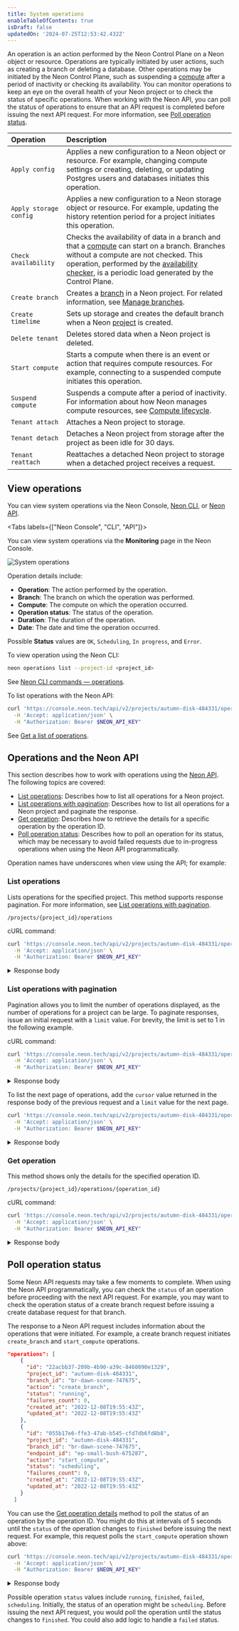 ```yaml
---
title: System operations
enableTableOfContents: true
isDraft: false
updatedOn: '2024-07-25T12:53:42.432Z'
---
```


An operation is an action performed by the Neon Control Plane on a Neon object or resource. Operations are typically initiated by user actions, such as creating a branch or deleting a database. Other operations may be initiated by the Neon Control Plane, such as suspending a [compute](/docs/reference/glossary#compute) after a period of inactivity or checking its availability. You can monitor operations to keep an eye on the overall health of your Neon project or to check the status of specific operations. When working with the Neon API, you can poll the status of operations to ensure that an API request is completed before issuing the next API request. For more information, see [Poll operation status](#poll-operation-status).

| Operation              | Description                                                                                                                                                                                                                                                                                                                      |
| :--------------------- | :------------------------------------------------------------------------------------------------------------------------------------------------------------------------------------------------------------------------------------------------------------------------------------------------------------------------------- |
| `Apply config`         | Applies a new configuration to a Neon object or resource. For example, changing compute settings or creating, deleting, or updating Postgres users and databases initiates this operation.                                                                                                                                       |
| `Apply storage config` | Applies a new configuration to a Neon storage object or resource. For example, updating the history retention period for a project initiates this operation.                                                                                                                                                                     |
| `Check availability`   | Checks the availability of data in a branch and that a [compute](/docs/reference/glossary#compute) can start on a branch. Branches without a compute are not checked. This operation, performed by the [availability checker](/docs/reference/glossary#availability-checker), is a periodic load generated by the Control Plane. |
| `Create branch`        | Creates a [branch](/docs/reference/glossary#branch) in a Neon project. For related information, see [Manage branches](/docs/manage/branches).                                                                                                                                                                                    |
| `Create timelime`      | Sets up storage and creates the default branch when a Neon [project](/docs/reference/glossary#project) is created.                                                                                                                                                                                                               |
| `Delete tenant`        | Deletes stored data when a Neon project is deleted.                                                                                                                                                                                                                                                                              |
| `Start compute`        | Starts a compute when there is an event or action that requires compute resources. For example, connecting to a suspended compute initiates this operation.                                                                                                                                                                      |
| `Suspend compute`      | Suspends a compute after a period of inactivity. For information about how Neon manages compute resources, see [Compute lifecycle](/docs/introduction/compute-lifecycle/).                                                                                                                                                       |
| `Tenant attach`        | Attaches a Neon project to storage.                                                                                                                                                       |
| `Tenant detach`        | Detaches a Neon project from storage after the project as been idle for 30 days.                                                                                                                                    |
| `Tenant reattach`      | Reattaches a detached Neon project to storage when a detached project receives a request.                                                                                                                                    |

## View operations

You can view system operations via the Neon Console, [Neon CLI](https://neon.tech/docs/reference/neon-cli), or [Neon API](https://api-docs.neon.tech/reference/getting-started-with-neon-api).

<Tabs labels={["Neon Console", "CLI", "API"]}>

<TabItem>

You can view system operations via the **Monitoring** page in the Neon Console.

![System operations](/docs/relnotes/operations_monitoring.png)

Operation details include:

- **Operation**: The action performed by the operation.
- **Branch**: The branch on which the operation was performed.
- **Compute**: The compute on which the operation occurred.
- **Operation status**: The status of the operation.
- **Duration**: The duration of the operation.
- **Date**: The date and time the operation occurred.

Possible **Status** values are `OK`, `Scheduling`, `In progress`, and `Error`.

</TabItem>

<TabItem>

To view operation using the Neon CLI:

```bash
neon operations list --project-id <project_id>
```

See [Neon CLI commands — operations](/docs/reference/cli-operations).

</TabItem>

<TabItem>

To list operations with the Neon API:

```bash
curl 'https://console.neon.tech/api/v2/projects/autumn-disk-484331/operations' \
  -H 'Accept: application/json' \
  -H "Authorization: Bearer $NEON_API_KEY"
```

See [Get a list of operations](https://api-docs.neon.tech/reference/listprojectoperations).
</TabItem>

</Tabs>

## Operations and the Neon API

This section describes how to work with operations using the [Neon API](https://api-docs.neon.tech/reference/getting-started-with-neon-api). The following topics are covered:

- [List operations](#list-operations): Describes how to list all operations for a Neon project.
- [List operations with pagination](#list-operations-with-pagination): Describes how to list all operations for a Neon project and paginate the response.
- [Get operation](#get-operation): Describes how to retrieve the details for a specific operation by the operation ID.
- [Poll operation status](#poll-operation-status): Describes how to poll an operation for its status, which may be necessary to avoid failed requests due to in-progress operations when using the Neon API programmatically.

<Admonition type="note">
Operation names have underscores when view using the API; for example: 
</Admonition>

### List operations

Lists operations for the specified project. This method supports response pagination. For more information, see [List operations with pagination](#list-operations-with-pagination).

```text
/projects/{project_id}/operations
```

cURL command:

```bash
curl 'https://console.neon.tech/api/v2/projects/autumn-disk-484331/operations' \
  -H 'Accept: application/json' \
  -H "Authorization: Bearer $NEON_API_KEY"
```

<details>
<summary>Response body</summary>

```json
{
  "operations": [
    {
      "id": "97c7a650-e4ff-43d7-8c58-4c67f5050167",
      "project_id": "autumn-disk-484331",
      "branch_id": "br-wispy-dew-591433",
      "endpoint_id": "ep-orange-art-714542",
      "action": "check_availability",
      "status": "finished",
      "failures_count": 0,
      "created_at": "2022-12-09T08:47:52Z",
      "updated_at": "2022-12-09T08:47:56Z"
    },
    {
      "id": "0f3daf10-2544-425c-86d3-9a9932ab25b9",
      "project_id": "autumn-disk-484331",
      "branch_id": "br-wispy-dew-591433",
      "endpoint_id": "ep-orange-art-714542",
      "action": "check_availability",
      "status": "finished",
      "failures_count": 0,
      "created_at": "2022-12-09T04:47:39Z",
      "updated_at": "2022-12-09T04:47:44Z"
    },
    {
      "id": "fb8484df-51b4-4a40-b0fc-97b73998892b",
      "project_id": "autumn-disk-484331",
      "branch_id": "br-wispy-dew-591433",
      "endpoint_id": "ep-orange-art-714542",
      "action": "check_availability",
      "status": "finished",
      "failures_count": 0,
      "created_at": "2022-12-09T02:47:05Z",
      "updated_at": "2022-12-09T02:47:09Z"
    }
  ],
  "pagination": {
    "cursor": "2022-12-07T00:45:05.262011Z"
  }
}
```

</details>

### List operations with pagination

Pagination allows you to limit the number of operations displayed, as the number of operations for a project can be large. To paginate responses, issue an initial request with a `limit` value. For brevity, the limit is set to 1 in the following example.

cURL command:

```bash
curl 'https://console.neon.tech/api/v2/projects/autumn-disk-484331/operations?limit=1' \
  -H 'Accept: application/json' \
  -H "Authorization: Bearer $NEON_API_KEY"
```

<details>
<summary>Response body</summary>

```json
{
  "operations": [
    {
      "id": "97c7a650-e4ff-43d7-8c58-4c67f5050167",
      "project_id": "autumn-disk-484331",
      "branch_id": "br-wispy-dew-591433",
      "endpoint_id": "ep-orange-art-714542",
      "action": "check_availability",
      "status": "finished",
      "failures_count": 0,
      "created_at": "2022-12-09T08:47:52Z",
      "updated_at": "2022-12-09T08:47:56Z"
    }
  ],
  "pagination": {
    "cursor": "2022-12-09T08:47:52.20417Z"
  }
}
```

</details>

To list the next page of operations, add the `cursor` value returned in the response body of the previous request and a `limit` value for the next page.

```bash
curl 'https://console.neon.tech/api/v2/projects/autumn-disk-484331/operations?cursor=2022-12-09T08%3A47%3A52.20417Z&limit=1' \
  -H 'Accept: application/json' \
  -H "Authorization: Bearer $NEON_API_KEY"
```

<details>
<summary>Response body</summary>

```json
{
  "operations": [
    {
      "id": "0f3daf10-2544-425c-86d3-9a9932ab25b9",
      "project_id": "autumn-disk-484331",
      "branch_id": "br-wispy-dew-591433",
      "endpoint_id": "ep-orange-art-714542",
      "action": "check_availability",
      "status": "finished",
      "failures_count": 0,
      "created_at": "2022-12-09T04:47:39Z",
      "updated_at": "2022-12-09T04:47:44Z"
    }
  ],
  "pagination": {
    "cursor": "2022-12-09T04:47:39.797163Z"
  }
}
```

</details>

### Get operation

This method shows only the details for the specified operation ID.

```text
/projects/{project_id}/operations/{operation_id}
```

cURL command:

```bash
curl 'https://console.neon.tech/api/v2/projects/autumn-disk-484331/operations/97c7a650-e4ff-43d7-8c58-4c67f5050167' \
  -H 'Accept: application/json' \
  -H "Authorization: Bearer $NEON_API_KEY"
```

<details>
<summary>Response body</summary>

```json
{
  "operation": {
    "id": "97c7a650-e4ff-43d7-8c58-4c67f5050167",
    "project_id": "autumn-disk-484331",
    "branch_id": "br-wispy-dew-591433",
    "endpoint_id": "ep-orange-art-714542",
    "action": "check_availability",
    "status": "finished",
    "failures_count": 0,
    "created_at": "2022-12-09T08:47:52Z",
    "updated_at": "2022-12-09T08:47:56Z"
  }
}
```

</details>

## Poll operation status

Some Neon API requests may take a few moments to complete. When using the Neon API programmatically, you can check the `status` of an operation before proceeding with the next API request. For example, you may want to check the operation status of a create branch request before issuing a create database request for that branch.

The response to a Neon API request includes information about the operations that were initiated. For example, a create branch request initiates `create_branch` and `start_compute` operations.

```json
"operations": [
    {
      "id": "22acbb37-209b-4b90-a39c-8460090e1329",
      "project_id": "autumn-disk-484331",
      "branch_id": "br-dawn-scene-747675",
      "action": "create_branch",
      "status": "running",
      "failures_count": 0,
      "created_at": "2022-12-08T19:55:43Z",
      "updated_at": "2022-12-08T19:55:43Z"
    },
    {
      "id": "055b17e6-ffe3-47ab-b545-cfd7db6fd8b8",
      "project_id": "autumn-disk-484331",
      "branch_id": "br-dawn-scene-747675",
      "endpoint_id": "ep-small-bush-675287",
      "action": "start_compute",
      "status": "scheduling",
      "failures_count": 0,
      "created_at": "2022-12-08T19:55:43Z",
      "updated_at": "2022-12-08T19:55:43Z"
    }
  ]
```

You can use the [Get operation details](https://api-docs.neon.tech/reference/listprojectoperations) method to poll the status of an operation by the operation ID. You might do this at intervals of 5 seconds until the `status` of the operation changes to `finished` before issuing the next request. For example, this request polls the `start_compute` operation shown above:

```bash
curl 'https://console.neon.tech/api/v2/projects/autumn-disk-484331/operations/055b17e6-ffe3-47ab-b545-cfd7db6fd8b8' \
  -H 'Accept: application/json' \
  -H "Authorization: Bearer $NEON_API_KEY"
```

<details>
<summary>Response body</summary>

```json
{
  "operation": {
    "id": "055b17e6-ffe3-47ab-b545-cfd7db6fd8b8",
    "project_id": "autumn-disk-484331",
    "branch_id": "br-dawn-scene-747675",
    "endpoint_id": "ep-small-bush-675287",
    "action": "start_compute",
    "status": "finished",
    "failures_count": 0,
    "created_at": "2022-12-08T19:55:43Z",
    "updated_at": "2022-12-08T19:55:43Z"
  }
}
```

</details>

Possible operation `status` values include `running`, `finished`, `failed`, `scheduling`. Initially, the status of an operation might be `scheduling`. Before issuing the next API request, you would poll the operation until the status changes to `finished`. You could also add logic to handle a `failed` status.

<NeedHelp/>
